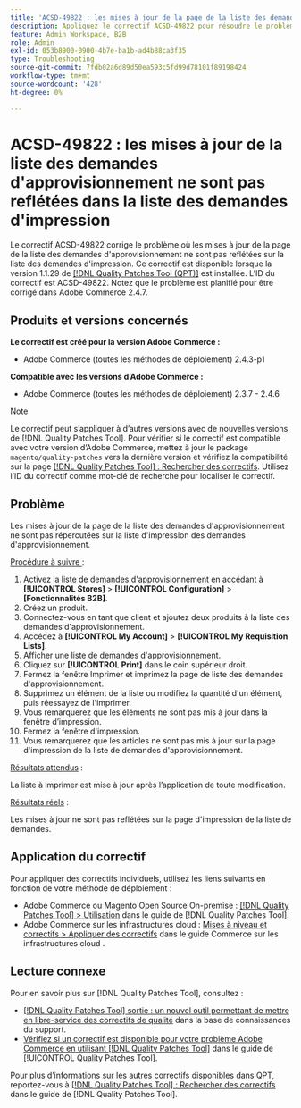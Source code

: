 ```yaml
---
title: 'ACSD-49822 : les mises à jour de la page de la liste des demandes d''approvisionnement ne sont pas répercutées sur la liste des demandes d''impression'
description: Appliquez le correctif ACSD-49822 pour résoudre le problème Adobe Commerce en raison duquel les mises à jour de la page de la liste des demandes d'approvisionnement ne sont pas reflétées dans la liste des demandes d'impression.
feature: Admin Workspace, B2B
role: Admin
exl-id: 053b8900-0900-4b7e-ba1b-ad4b88ca3f35
type: Troubleshooting
source-git-commit: 7fdb02a6d89d50ea593c5fd99d78101f89198424
workflow-type: tm+mt
source-wordcount: '428'
ht-degree: 0%

---
```


# ACSD-49822 : les mises à jour de la liste des demandes d&#39;approvisionnement ne sont pas reflétées dans la liste des demandes d&#39;impression

Le correctif ACSD-49822 corrige le problème où les mises à jour de la page de la liste des demandes d&#39;approvisionnement ne sont pas reflétées sur la liste des demandes d&#39;impression. Ce correctif est disponible lorsque la version 1.1.29 de [[!DNL Quality Patches Tool (QPT)]](https://experienceleague.adobe.com/fr/docs/commerce-operations/tools/quality-patches-tool/quality-patches-tool-to-self-serve-quality-patches) est installée. L’ID du correctif est ACSD-49822. Notez que le problème est planifié pour être corrigé dans Adobe Commerce 2.4.7.

## Produits et versions concernés

**Le correctif est créé pour la version Adobe Commerce :**

* Adobe Commerce (toutes les méthodes de déploiement) 2.4.3-p1

**Compatible avec les versions d’Adobe Commerce :**

* Adobe Commerce (toutes les méthodes de déploiement) 2.3.7 - 2.4.6

>[!NOTE]
>
>Le correctif peut s’appliquer à d’autres versions avec de nouvelles versions de [!DNL Quality Patches Tool]. Pour vérifier si le correctif est compatible avec votre version d’Adobe Commerce, mettez à jour le package `magento/quality-patches` vers la dernière version et vérifiez la compatibilité sur la page [[!DNL Quality Patches Tool] : Rechercher des correctifs](https://experienceleague.adobe.com/tools/commerce-quality-patches/index.html?lang=fr). Utilisez l’ID du correctif comme mot-clé de recherche pour localiser le correctif.

## Problème

Les mises à jour de la page de la liste des demandes d&#39;approvisionnement ne sont pas répercutées sur la liste d&#39;impression des demandes d&#39;approvisionnement.

<u>Procédure à suivre </u> :

1. Activez la liste de demandes d&#39;approvisionnement en accédant à **[!UICONTROL Stores]** > **[!UICONTROL Configuration]** > **[Fonctionnalités B2B]**.
1. Créez un produit.
1. Connectez-vous en tant que client et ajoutez deux produits à la liste des demandes d&#39;approvisionnement.
1. Accédez à **[!UICONTROL My Account]** > **[!UICONTROL My Requisition Lists]**.
1. Afficher une liste de demandes d&#39;approvisionnement.
1. Cliquez sur **[!UICONTROL Print]** dans le coin supérieur droit.
1. Fermez la fenêtre Imprimer et imprimez la page de liste des demandes d&#39;approvisionnement.
1. Supprimez un élément de la liste ou modifiez la quantité d&#39;un élément, puis réessayez de l&#39;imprimer.
1. Vous remarquerez que les éléments ne sont pas mis à jour dans la fenêtre d’impression.
1. Fermez la fenêtre d&#39;impression.
1. Vous remarquerez que les articles ne sont pas mis à jour sur la page d&#39;impression de la liste de demandes d&#39;approvisionnement.

<u>Résultats attendus</u> :

La liste à imprimer est mise à jour après l’application de toute modification.

<u>Résultats réels</u> :

Les mises à jour ne sont pas reflétées sur la page d&#39;impression de la liste de demandes.

## Application du correctif

Pour appliquer des correctifs individuels, utilisez les liens suivants en fonction de votre méthode de déploiement :

* Adobe Commerce ou Magento Open Source On-premise : [[!DNL Quality Patches Tool] > Utilisation](/help/tools/quality-patches-tool/usage.md) dans le guide de [!DNL Quality Patches Tool].
* Adobe Commerce sur les infrastructures cloud : [Mises à niveau et correctifs > Appliquer des correctifs](https://experienceleague.adobe.com/docs/commerce-cloud-service/user-guide/develop/upgrade/apply-patches.html?lang=fr) dans le guide Commerce sur les infrastructures cloud .

## Lecture connexe

Pour en savoir plus sur [!DNL Quality Patches Tool], consultez :

* [[!DNL Quality Patches Tool] sortie : un nouvel outil permettant de mettre en libre-service des correctifs de qualité](https://experienceleague.adobe.com/fr/docs/commerce-operations/tools/quality-patches-tool/quality-patches-tool-to-self-serve-quality-patches) dans la base de connaissances du support.
* [Vérifiez si un correctif est disponible pour votre problème Adobe Commerce en utilisant [!DNL Quality Patches Tool]](/help/tools/quality-patches-tool/patches-available-in-qpt/check-patch-for-magento-issue-with-magento-quality-patches.md) dans le guide de [!UICONTROL Quality Patches Tool].


Pour plus d’informations sur les autres correctifs disponibles dans QPT, reportez-vous à [[!DNL Quality Patches Tool] : Rechercher des correctifs](https://experienceleague.adobe.com/tools/commerce-quality-patches/index.html?lang=fr) dans le guide de [!DNL Quality Patches Tool].
